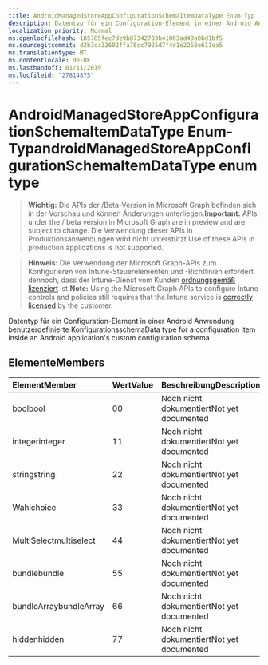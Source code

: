 ```yaml
---
title: AndroidManagedStoreAppConfigurationSchemaItemDataType Enum-Typ
description: Datentyp für ein Configuration-Element in einer Android Anwendung benutzerdefinierte Konfigurationsschema
localization_priority: Normal
ms.openlocfilehash: 185785fec7de9b87342703b41063ad49a0bd1bf5
ms.sourcegitcommit: d2b3ca32602ffa76cc7925d7f4d1e2258e611ea5
ms.translationtype: MT
ms.contentlocale: de-DE
ms.lasthandoff: 01/11/2019
ms.locfileid: "27814875"
---
```

# <a name="androidmanagedstoreappconfigurationschemaitemdatatype-enum-type"></a><span data-ttu-id="cb791-103">AndroidManagedStoreAppConfigurationSchemaItemDataType Enum-Typ</span><span class="sxs-lookup"><span data-stu-id="cb791-103">androidManagedStoreAppConfigurationSchemaItemDataType enum type</span></span>

> <span data-ttu-id="cb791-104">**Wichtig:** Die APIs der /Beta-Version in Microsoft Graph befinden sich in der Vorschau und können Änderungen unterliegen.</span><span class="sxs-lookup"><span data-stu-id="cb791-104">**Important:** APIs under the / beta version in Microsoft Graph are in preview and are subject to change.</span></span> <span data-ttu-id="cb791-105">Die Verwendung dieser APIs in Produktionsanwendungen wird nicht unterstützt.</span><span class="sxs-lookup"><span data-stu-id="cb791-105">Use of these APIs in production applications is not supported.</span></span>

> <span data-ttu-id="cb791-106">**Hinweis:** Die Verwendung der Microsoft Graph-APIs zum Konfigurieren von Intune-Steuerelementen und -Richtlinien erfordert dennoch, dass der Intune-Dienst vom Kunden [ordnungsgemäß lizenziert](https://go.microsoft.com/fwlink/?linkid=839381) ist.</span><span class="sxs-lookup"><span data-stu-id="cb791-106">**Note:** Using the Microsoft Graph APIs to configure Intune controls and policies still requires that the Intune service is [correctly licensed](https://go.microsoft.com/fwlink/?linkid=839381) by the customer.</span></span>

<span data-ttu-id="cb791-107">Datentyp für ein Configuration-Element in einer Android Anwendung benutzerdefinierte Konfigurationsschema</span><span class="sxs-lookup"><span data-stu-id="cb791-107">Data type for a configuration item inside an Android application's custom configuration schema</span></span>
## <a name="members"></a><span data-ttu-id="cb791-108">Elemente</span><span class="sxs-lookup"><span data-stu-id="cb791-108">Members</span></span>
|<span data-ttu-id="cb791-109">Element</span><span class="sxs-lookup"><span data-stu-id="cb791-109">Member</span></span>|<span data-ttu-id="cb791-110">Wert</span><span class="sxs-lookup"><span data-stu-id="cb791-110">Value</span></span>|<span data-ttu-id="cb791-111">Beschreibung</span><span class="sxs-lookup"><span data-stu-id="cb791-111">Description</span></span>|
|:---|:---|:---|
|<span data-ttu-id="cb791-112">bool</span><span class="sxs-lookup"><span data-stu-id="cb791-112">bool</span></span>|<span data-ttu-id="cb791-113">0</span><span class="sxs-lookup"><span data-stu-id="cb791-113">0</span></span>|<span data-ttu-id="cb791-114">Noch nicht dokumentiert</span><span class="sxs-lookup"><span data-stu-id="cb791-114">Not yet documented</span></span>|
|<span data-ttu-id="cb791-115">integer</span><span class="sxs-lookup"><span data-stu-id="cb791-115">integer</span></span>|<span data-ttu-id="cb791-116">1</span><span class="sxs-lookup"><span data-stu-id="cb791-116">1</span></span>|<span data-ttu-id="cb791-117">Noch nicht dokumentiert</span><span class="sxs-lookup"><span data-stu-id="cb791-117">Not yet documented</span></span>|
|<span data-ttu-id="cb791-118">string</span><span class="sxs-lookup"><span data-stu-id="cb791-118">string</span></span>|<span data-ttu-id="cb791-119">2</span><span class="sxs-lookup"><span data-stu-id="cb791-119">2</span></span>|<span data-ttu-id="cb791-120">Noch nicht dokumentiert</span><span class="sxs-lookup"><span data-stu-id="cb791-120">Not yet documented</span></span>|
|<span data-ttu-id="cb791-121">Wahl</span><span class="sxs-lookup"><span data-stu-id="cb791-121">choice</span></span>|<span data-ttu-id="cb791-122">3</span><span class="sxs-lookup"><span data-stu-id="cb791-122">3</span></span>|<span data-ttu-id="cb791-123">Noch nicht dokumentiert</span><span class="sxs-lookup"><span data-stu-id="cb791-123">Not yet documented</span></span>|
|<span data-ttu-id="cb791-124">MultiSelect</span><span class="sxs-lookup"><span data-stu-id="cb791-124">multiselect</span></span>|<span data-ttu-id="cb791-125">4</span><span class="sxs-lookup"><span data-stu-id="cb791-125">4</span></span>|<span data-ttu-id="cb791-126">Noch nicht dokumentiert</span><span class="sxs-lookup"><span data-stu-id="cb791-126">Not yet documented</span></span>|
|<span data-ttu-id="cb791-127">bundle</span><span class="sxs-lookup"><span data-stu-id="cb791-127">bundle</span></span>|<span data-ttu-id="cb791-128">5</span><span class="sxs-lookup"><span data-stu-id="cb791-128">5</span></span>|<span data-ttu-id="cb791-129">Noch nicht dokumentiert</span><span class="sxs-lookup"><span data-stu-id="cb791-129">Not yet documented</span></span>|
|<span data-ttu-id="cb791-130">bundleArray</span><span class="sxs-lookup"><span data-stu-id="cb791-130">bundleArray</span></span>|<span data-ttu-id="cb791-131">6</span><span class="sxs-lookup"><span data-stu-id="cb791-131">6</span></span>|<span data-ttu-id="cb791-132">Noch nicht dokumentiert</span><span class="sxs-lookup"><span data-stu-id="cb791-132">Not yet documented</span></span>|
|<span data-ttu-id="cb791-133">hidden</span><span class="sxs-lookup"><span data-stu-id="cb791-133">hidden</span></span>|<span data-ttu-id="cb791-134">7</span><span class="sxs-lookup"><span data-stu-id="cb791-134">7</span></span>|<span data-ttu-id="cb791-135">Noch nicht dokumentiert</span><span class="sxs-lookup"><span data-stu-id="cb791-135">Not yet documented</span></span>|





